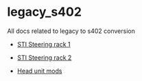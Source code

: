 # legacy_s402
All docs related to legacy to s402 conversion

- [STI Steering rack 1](steering_rack/README_1.md)
- [STI Steering rack 2](steering_rack/README_2.md)

- [Head unit mods](steering_rack/README_2.md)